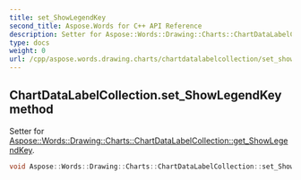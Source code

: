 ```yaml
---
title: set_ShowLegendKey
second_title: Aspose.Words for C++ API Reference
description: Setter for Aspose::Words::Drawing::Charts::ChartDataLabelCollection::get_ShowLegendKey. 
type: docs
weight: 0
url: /cpp/aspose.words.drawing.charts/chartdatalabelcollection/set_showlegendkey/
---
```

## ChartDataLabelCollection.set_ShowLegendKey method


Setter for [Aspose::Words::Drawing::Charts::ChartDataLabelCollection::get_ShowLegendKey](../get_showlegendkey/).

```cpp
void Aspose::Words::Drawing::Charts::ChartDataLabelCollection::set_ShowLegendKey(bool value)
```


